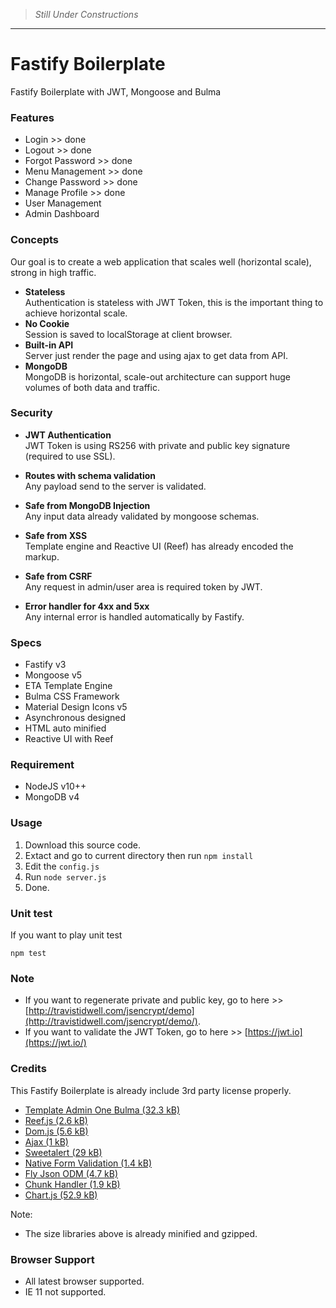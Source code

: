 > *Still Under Constructions*

---

# Fastify Boilerplate
Fastify Boilerplate with JWT, Mongoose and Bulma

### Features
- Login             >> done
- Logout            >> done
- Forgot Password   >> done
- Menu Management   >> done
- Change Password   >> done
- Manage Profile    >> done
- User Management   
- Admin Dashboard


### Concepts
Our goal is to create a web application that scales well (horizontal scale), strong in high traffic.

- **Stateless**  
  Authentication is stateless with JWT Token, this is the important thing to achieve horizontal scale.
- **No Cookie**  
  Session is saved to localStorage at client browser.
- **Built-in API**  
  Server just render the page and using ajax to get data from API.
- **MongoDB**  
  MongoDB is horizontal, scale-out architecture can support huge volumes of both data and traffic.

### Security
- **JWT Authentication**  
  JWT Token is using RS256 with private and public key signature (required to use SSL).

- **Routes with schema validation**  
  Any payload send to the server is validated.

- **Safe from MongoDB Injection**  
  Any input data already validated by mongoose schemas.

- **Safe from XSS**  
  Template engine and Reactive UI (Reef) has already encoded the markup.

- **Safe from CSRF**  
  Any request in admin/user area is required token by JWT.

- **Error handler for 4xx and 5xx**  
  Any internal error is handled automatically by Fastify.

### Specs
- Fastify v3
- Mongoose v5
- ETA Template Engine
- Bulma CSS Framework
- Material Design Icons v5
- Asynchronous designed
- HTML auto minified
- Reactive UI with Reef

### Requirement
- NodeJS v10++
- MongoDB v4

### Usage
1. Download this source code.
2. Extact and go to current directory then run `npm install`
3. Edit the `config.js`
4. Run `node server.js`
5. Done.

### Unit test
If you want to play unit test
```
npm test
```

### Note
- If you want to regenerate private and public key, go to here >> [http://travistidwell.com/jsencrypt/demo](http://travistidwell.com/jsencrypt/demo/).
- If you want to validate the JWT Token, go to here >> [https://jwt.io](https://jwt.io/)

### Credits
This Fastify Boilerplate is already include 3rd party license properly.
- [Template Admin One Bulma (32.3 kB)](https://github.com/vikdiesel/admin-one-bulma-dashboard/)
- [Reef.js (2.6 kB)](https://github.com/cferdinandi/reef)
- [Dom.js (5.6 kB)](https://github.com/aalfiann/dom.js)
- [Ajax (1 kB)](https://github.com/fdaciuk/ajax)
- [Sweetalert (29 kB)](https://github.com/t4t5/sweetalert)
- [Native Form Validation (1.4 kB)](https://github.com/aalfiann/native-form-validation)
- [Fly Json ODM (4.7 kB)](https://github.com/aalfiann/fly-json-odm)
- [Chunk Handler (1.9 kB)](https://github.com/aalfiann/chunk-handler)
- [Chart.js (52.9 kB)](https://github.com/chartjs/Chart.js)

Note: 
- The size libraries above is already minified and gzipped.

### Browser Support
- All latest browser supported.
- IE 11 not supported.
